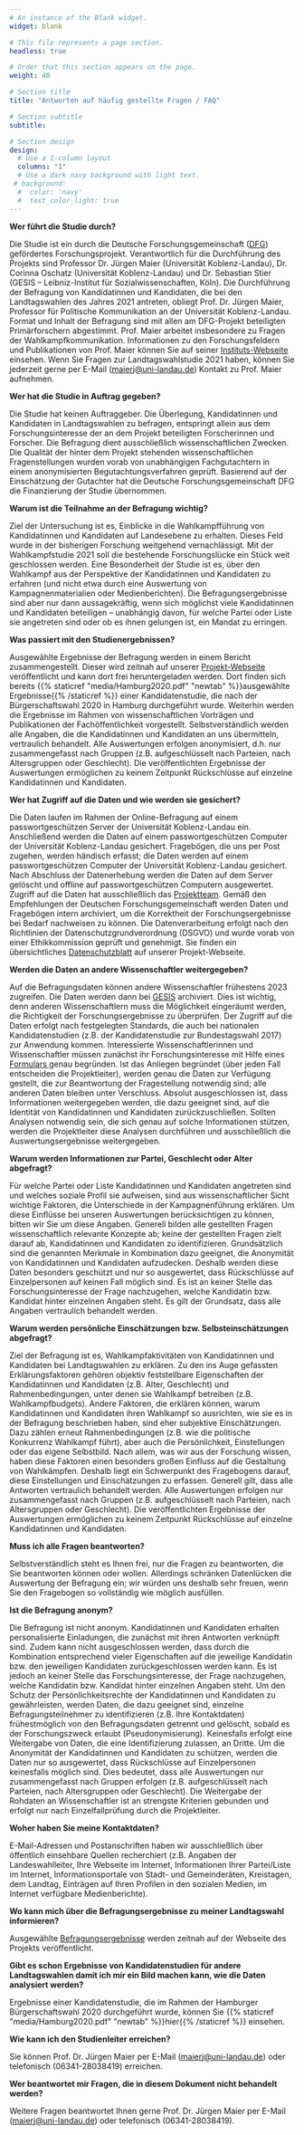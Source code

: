 ```yaml
---
# An instance of the Blank widget.
widget: blank

# This file represents a page section.
headless: true

# Order that this section appears on the page.
weight: 40

# Section title
title: "Antworten auf häufig gestellte Fragen / FAQ"

# Section subtitle
subtitle:

# Section design
design:
  # Use a 1-column layout
  columns: "1"
  # Use a dark navy background with light text.
 # background:
  #  color: 'navy'
  #  text_color_light: true
---
```


**Wer führt die Studie durch?**

Die Studie ist ein durch die Deutsche Forschungsgemeinschaft (<a href="https://www.dfg.de" target="_blank">DFG</a>) gefördertes Forschungsprojekt. Verantwortlich für die Durchführung des Projekts sind Professor Dr. Jürgen Maier (Universität Koblenz-Landau), Dr. Corinna Oschatz (Universität Koblenz-Landau) und Dr. Sebastian Stier (GESIS – Leibniz-Institut für Sozialwissenschaften, Köln). Die Durchführung der Befragung von Kandidatinnen und Kandidaten, die bei den Landtagswahlen des Jahres 2021 antreten, obliegt Prof. Dr. Jürgen Maier, Professor für Politische Kommunikation an der Universität Koblenz-Landau. Format und Inhalt der Befragung sind mit allen am DFG-Projekt beteiligten Primärforschern abgestimmt.
Prof. Maier arbeitet insbesondere zu Fragen der Wahlkampfkommunikation. Informationen zu den Forschungsfeldern und Publikationen von Prof. Maier können Sie auf seiner <a href="https://www.uni-koblenz-landau.de/de/landau/fb6/sowi/pw/abteilung/politische-kommunikation/team/Maier/maier" target="_blank">Instituts-Webseite</a> einsehen. Wenn Sie Fragen zur Landtagswahlstudie 2021 haben, können Sie jederzeit gerne per E-Mail (maierj@uni-landau.de) Kontakt zu Prof. Maier aufnehmen.

**Wer hat die Studie in Auftrag gegeben?**

Die Studie hat keinen Auftraggeber. Die Überlegung, Kandidatinnen und Kandidaten in Landtagswahlen zu befragen, entspringt allein aus dem Forschungsinteresse der an dem Projekt beteiligten Forscherinnen und Forscher. Die Befragung dient ausschließlich wissenschaftlichen Zwecken. Die Qualität der hinter dem Projekt stehenden wissenschaftlichen Fragenstellungen wurden vorab von unabhängigen Fachgutachtern in einem anonymisierten Begutachtungsverfahren geprüft. Basierend auf der Einschätzung der Gutachter hat die Deutsche Forschungsgemeinschaft DFG die Finanzierung der Studie übernommen.

**Warum ist die Teilnahme an der Befragung wichtig?**

Ziel der Untersuchung ist es, Einblicke in die Wahlkampfführung von Kandidatinnen und Kandidaten auf Landesebene zu erhalten. Dieses Feld wurde in der bisherigen Forschung weitgehend vernachlässigt. Mit der Wahlkampfstudie 2021 soll die bestehende Forschungslücke ein Stück weit geschlossen werden. Eine Besonderheit der Studie ist es, über den Wahlkampf aus der Perspektive der Kandidatinnen und Kandidaten zu erfahren (und nicht etwa durch eine Auswertung von Kampagnenmaterialien oder Medienberichten). Die Befragungsergebnisse sind aber nur dann aussagekräftig, wenn sich möglichst viele Kandidatinnen und Kandidaten beteiligen – unabhängig davon, für welche Partei oder Liste sie angetreten sind oder ob es ihnen gelungen ist, ein Mandat zu erringen.

**Was passiert mit den Studienergebnissen?**

Ausgewählte Ergebnisse der Befragung werden in einem Bericht zusammengestellt. Dieser wird zeitnah auf unserer <a href="/ergebnisse" target="_blank">Projekt-Webseite</a> veröffentlicht und kann dort frei heruntergeladen werden. Dort finden sich bereits {{% staticref "media/Hamburg2020.pdf" "newtab" %}}ausgewählte Ergebnisse{{% /staticref %}} einer Kandidatenstudie, die nach der Bürgerschaftswahl 2020 in Hamburg durchgeführt wurde. Weiterhin werden die Ergebnisse im Rahmen von wissenschaftlichen Vorträgen und Publikationen der Fachöffentlichkeit vorgestellt. Selbstverständlich werden alle Angaben, die die Kandidatinnen und Kandidaten an uns übermitteln, vertraulich behandelt. Alle Auswertungen erfolgen anonymisiert, d.h. nur zusammengefasst nach Gruppen (z.B. aufgeschlüsselt nach Parteien, nach Altersgruppen oder Geschlecht). Die veröffentlichten Ergebnisse der Auswertungen ermöglichen zu keinem Zeitpunkt Rückschlüsse auf einzelne Kandidatinnen und Kandidaten.


**Wer hat Zugriff auf die Daten und wie werden sie gesichert?**

Die Daten laufen im Rahmen der Online-Befragung auf einem passwortgeschützen Server der Universität Koblenz-Landau ein. Anschließend werden die Daten auf einem passwortgeschützen Computer der Universität Koblenz-Landau gesichert. Fragebögen, die uns per Post zugehen, werden händisch erfasst; die Daten werden auf einem passwortgeschützen Computer der Universität Koblenz-Landau gesichert. Nach Abschluss der Datenerhebung werden die Daten auf dem Server gelöscht und offline auf passwortgeschützen Computern ausgewertet. Zugriff auf die Daten hat ausschließlich das <a href="https://wahlkampfstudie.org/people" target="_blank"> Projektteam</a>. Gemäß den Empfehlungen der Deutschen Forschungsgemeinschaft werden Daten und Fragebögen intern archiviert, um die Korrektheit der Forschungsergebnisse bei Bedarf nachweisen zu können. Die Datenverarbeitung erfolgt nach den Richtlinien der Datenschutzgrundverordnung (DSGVO) und wurde vorab von einer Ethikkommission geprüft und genehmigt. Sie finden ein übersichtliches <a href="https://wahlkampfstudie.org/datenschutz" target="_blank">Datenschutzblatt</a> auf unserer Projekt-Webseite.

**Werden die Daten an andere Wissenschaftler weitergegeben?**

Auf die Befragungsdaten können andere Wissenschaftler frühestens 2023 zugreifen. Die Daten werden dann bei <a href="https://www.gesis.org" target="_blank">GESIS</a> archiviert. Dies ist wichtig, denn anderen Wissenschaftlern muss die Möglichkeit eingeräumt werden, die Richtigkeit der Forschungsergebnisse zu überprüfen. Der Zugriff auf die Daten erfolgt nach festgelegten Standards, die auch bei nationalen Kandidatenstudien (z.B. der Kandidatenstudie zur Bundestagswahl 2017) zur Anwendung kommen. Interessierte Wissenschaftlerinnen und Wissenschaftler müssen zunächst ihr Forschungsinteresse mit Hilfe eines <a href="https://www.gesis.org/fileadmin/upload/dienstleistung/daten/secure_data_center/GESIS_Datennutzungsvertrag_Off-Site.pdf" target="_blank">Formulars </a> genau begründen. Ist das Anliegen begründet (über jeden Fall entscheiden die Projektleiter), werden genau die Daten zur Verfügung gestellt, die zur Beantwortung der Fragestellung notwendig sind; alle anderen Daten bleiben unter Verschluss. Absolut ausgeschlossen ist, dass Informationen weitergegeben werden, die dazu geeignet sind, auf die Identität von Kandidatinnen und Kandidaten zurückzuschließen. Sollten Analysen notwendig sein, die sich genau auf solche Informationen stützen, werden die Projektleiter diese Analysen durchführen und ausschließlich die Auswertungsergebnisse weitergegeben.

**Warum werden Informationen zur Partei, Geschlecht oder Alter abgefragt?**

Für welche Partei oder Liste Kandidatinnen und Kandidaten angetreten sind und welches soziale Profil sie aufweisen, sind aus wissenschaftlicher Sicht wichtige Faktoren, die Unterschiede in der Kampagnenführung erklären. Um diese Einflüsse bei unseren Auswertungen berücksichtigen zu können, bitten wir Sie um diese Angaben. Generell bilden alle gestellten Fragen wissenschaftlich relevante Konzepte ab; keine der gestellten Fragen zielt darauf ab, Kandidatinnen und Kandidaten zu identifizieren. Grundsätzlich sind die genannten Merkmale in Kombination dazu geeignet, die Anonymität von Kandidatinnen und Kandidaten aufzudecken. Deshalb werden diese Daten besonders geschützt und nur so ausgewertet, dass Rückschlüsse auf Einzelpersonen auf keinen Fall möglich sind. Es ist an keiner Stelle das Forschungsinteresse der Frage nachzugehen, welche Kandidatin bzw. Kandidat hinter einzelnen Angaben steht. Es gilt der Grundsatz, dass alle Angaben vertraulich behandelt werden. 

**Warum werden persönliche Einschätzungen bzw. Selbsteinschätzungen abgefragt?**

Ziel der Befragung ist es, Wahlkampfaktivitäten von Kandidatinnen und Kandidaten bei Landtagswahlen zu erklären. Zu den ins Auge gefassten Erklärungsfaktoren gehören objektiv feststellbare Eigenschaften der Kandidatinnen und Kandidaten (z.B. Alter, Geschlecht) und Rahmenbedingungen, unter denen sie Wahlkampf betreiben (z.B. Wahlkampfbudgets). Andere Faktoren, die erklären können, warum Kandidatinnen und Kandidaten ihren Wahlkampf so ausrichten, wie sie es in der Befragung beschrieben haben, sind eher subjektive Einschätzungen. Dazu zählen erneut Rahmenbedingungen (z.B. wie die politische Konkurrenz Wahlkampf führt), aber auch die Persönlichkeit, Einstellungen oder das eigene Selbstbild. Nach allem, was wir aus der Forschung wissen, haben diese Faktoren einen besonders großen Einfluss auf die Gestaltung von Wahlkämpfen. Deshalb liegt ein Schwerpunkt des Fragebogens darauf, diese Einstellungen und Einschätzungen zu erfassen. Generell gilt, dass alle Antworten vertraulich behandelt werden. Alle Auswertungen erfolgen nur zusammengefasst nach Gruppen (z.B. aufgeschlüsselt nach Parteien, nach Altersgruppen oder Geschlecht). Die veröffentlichten Ergebnisse der Auswertungen ermöglichen zu keinem Zeitpunkt Rückschlüsse auf einzelne Kandidatinnen und Kandidaten.

**Muss ich alle Fragen beantworten?**

Selbstverständlich steht es Ihnen frei, nur die Fragen zu beantworten, die Sie beantworten können oder wollen. Allerdings schränken Datenlücken die Auswertung der Befragung ein; wir würden uns deshalb sehr freuen, wenn Sie den Fragebogen so vollständig wie möglich ausfüllen. 
 
**Ist die Befragung anonym?**

Die Befragung ist nicht anonym. Kandidatinnen und Kandidaten erhalten personalisierte Einladungen, die zunächst mit ihren Antworten verknüpft sind. Zudem kann nicht ausgeschlossen werden, dass durch die Kombination entsprechend vieler Eigenschaften auf die jeweilige Kandidatin bzw. den jeweiligen Kandidaten zurückgeschlossen werden kann. Es ist jedoch an keiner Stelle das Forschungsinteresse, der Frage nachzugehen, welche Kandidatin bzw. Kandidat hinter einzelnen Angaben steht. Um den Schutz der Persönlichkeitsrechte der Kandidatinnen und Kandidaten zu gewährleisten, werden Daten, die dazu geeignet sind, einzelne Befragungsteilnehmer zu identifizieren (z.B. Ihre Kontaktdaten) frühestmöglich von den Befragungsdaten getrennt und gelöscht, sobald es der Forschungszweck erlaubt (Pseudonymisierung). Keinesfalls erfolgt eine Weitergabe von Daten, die eine Identifizierung zulassen, an Dritte. Um die Anonymität der Kandidatinnen und Kandidaten zu schützen, werden die Daten nur so ausgewertet, dass Rückschlüsse auf Einzelpersonen keinesfalls möglich sind. Dies bedeutet, dass alle Auswertungen nur zusammengefasst nach Gruppen erfolgen (z.B. aufgeschlüsselt nach Parteien, nach Altersgruppen oder Geschlecht). Die Weitergabe der Rohdaten an Wissenschaftler ist an strengste Kriterien gebunden und erfolgt nur nach Einzelfallprüfung durch die Projektleiter. 

**Woher haben Sie meine Kontaktdaten?**

E-Mail-Adressen und Postanschriften haben wir ausschließlich über öffentlich einsehbare Quellen recherchiert (z.B. Angaben der Landeswahlleiter, Ihre Webseite im Internet, Informationen Ihrer Partei/Liste im Internet, Informationsportale von Stadt- und Gemeinderäten, Kreistagen, dem Landtag, Einträgen auf Ihren Profilen in den sozialen Medien, im Internet verfügbare Medienberichte).

**Wo kann mich über die Befragungsergebnisse zu meiner Landtagswahl informieren?**

Ausgewählte <a href="https://wahlkampfstudie.org/ergebnisse" target="_blank">Befragungsergebnisse</a> werden zeitnah auf der Webseite des Projekts veröffentlicht.

**Gibt es schon Ergebnisse von Kandidatenstudien für andere Landtagswahlen damit ich mir ein Bild machen kann, wie die Daten analysiert werden?**

Ergebnisse einer Kandidatenstudie, die im Rahmen der Hamburger Bürgerschaftswahl 2020 durchgeführt wurde, können Sie {{% staticref "media/Hamburg2020.pdf" "newtab" %}}hier{{% /staticref %}} einsehen.

**Wie kann ich den Studienleiter erreichen?**

Sie können Prof. Dr. Jürgen Maier per E-Mail (maierj@uni-landau.de) oder telefonisch (06341-28038419) erreichen.

**Wer beantwortet mir Fragen, die in diesem Dokument nicht behandelt werden?**

Weitere Fragen beantwortet Ihnen gerne Prof. Dr. Jürgen Maier per E-Mail (maierj@uni-landau.de) oder telefonisch (06341-28038419).
